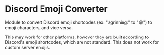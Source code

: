 # Discord Emoji Converter
Module to convert Discord emoji shortcodes (ex: ":\\grinning:" to "😀") to emoji characters, and vice versa.

This may work for other platforms, however they are built according to Discord's emoji shortcodes, which are not standard. This does not work for custom server emojis.
